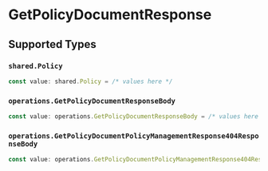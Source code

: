 # GetPolicyDocumentResponse


## Supported Types

### `shared.Policy`

```typescript
const value: shared.Policy = /* values here */
```

### `operations.GetPolicyDocumentResponseBody`

```typescript
const value: operations.GetPolicyDocumentResponseBody = /* values here */
```

### `operations.GetPolicyDocumentPolicyManagementResponse404ResponseBody`

```typescript
const value: operations.GetPolicyDocumentPolicyManagementResponse404ResponseBody = /* values here */
```

